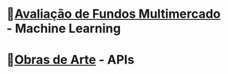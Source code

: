 # 📂[Avaliação de Fundos Multimercado](https://github.com/Moriblo/PUC_EngSoft_MVP4_avalfimult/blob/main/README.md) - Machine Learning
# 📂[Obras de Arte](https://github.com/Moriblo/moriblo/blob/main/README_Spt3PUC.md) - APIs
